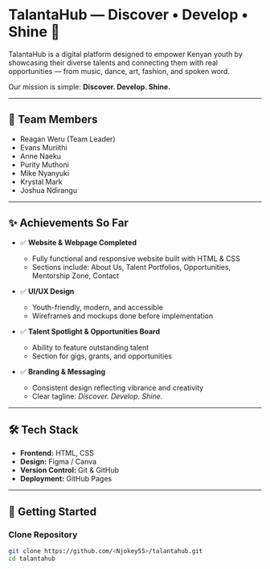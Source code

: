 # TalantaHub — Discover • Develop • Shine 🌟

TalantaHub is a digital platform designed to empower Kenyan youth by showcasing their diverse talents and connecting them with real opportunities — from music, dance, art, fashion, and spoken word.  

Our mission is simple: **Discover. Develop. Shine.**

---

## 👥 Team Members

- Reagan Weru (Team Leader)  
- Evans Muriithi  
- Anne Naeku  
- Purity Muthoni  
- Mike Nyanyuki  
- Krystal Mark
- Joshua Ndirangu 

---

## ✨ Achievements So Far

- ✅ **Website & Webpage Completed**
  - Fully functional and responsive website built with HTML & CSS
  - Sections include: About Us, Talent Portfolios, Opportunities, Mentorship Zone, Contact  

- ✅ **UI/UX Design**
  - Youth-friendly, modern, and accessible  
  - Wireframes and mockups done before implementation  

- ✅ **Talent Spotlight & Opportunities Board**
  - Ability to feature outstanding talent  
  - Section for gigs, grants, and opportunities  

- ✅ **Branding & Messaging**
  - Consistent design reflecting vibrance and creativity  
  - Clear tagline: *Discover. Develop. Shine.*
    
---

## 🛠 Tech Stack

- **Frontend:** HTML, CSS  
- **Design:** Figma / Canva  
- **Version Control:** Git & GitHub  
- **Deployment:** GitHub Pages  

---

## 🚀 Getting Started

### Clone Repository
```bash
git clone https://github.com/<Njokey55>/talantahub.git
cd talantahub
